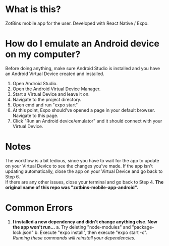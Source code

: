 # What is this?
ZotBins mobile app for the user. Developed with React Native / Expo.  
# How do I emulate an Android device on my computer?  
Before doing anything, make sure Android Studio is installed and you have an Android Virtual Device created and installed.  
1. Open Android Studio.  
2. Open the Android Virtual Device Manager.  
3. Start a Virtual Device and leave it on.  
4. Navigate to the project directory.  
5. Open cmd and run "expo start"  
6. At this point, Expo should've opened a page in your default browser. Navigate to this page.  
7. Click "Run an Android device/emulator" and it should connect with your Virtual Device.  
# Notes  
The workflow is a bit tedious, since you have to wait for the app to update on your Virtual Device to see the changes you've made. If the app isn't updating automatically, close the app on your Virtual Device and go back to Step 6.  
If there are any other issues, close your terminal and go back to Step 4.
**The original name of this repo was "zotbins-mobile-app-android".**
# Common Errors  
1. **I installed a new dependency and didn't change anything else. Now the app won't run...**
a. Try deleting "node-modules" and "package-lock.json"
b. Execute "expo install", then execute "expo start -c".
*Running these commands will reinstall your dependencies.*